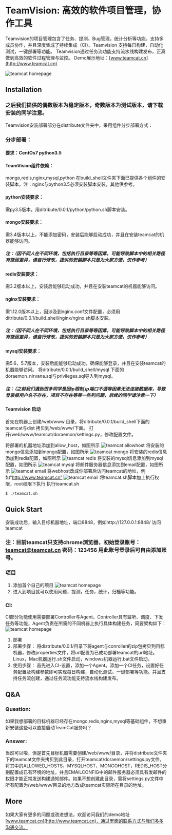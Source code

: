 # TeamVision: 高效的软件项目管理，协作工具

Teamvision的项目管理包含了任务、提测、Bug管理，统计分析等功能。支持多成员协作，并且深度集成了持续集成（CI）。Teamvision 支持每日构建，自动化测试，一键部署等功能。 Teamvision通过任务流功能支持流水线构建发布，正真做到高效的软件过程管理与监控。
Demo展示地址：[www.teamcat.cn](http://www.teamcat.cn)

![teamcat homepage](screenshots/Teamcat_homepage.jpg)

## Installation

### 之后我们提供的偶数版本为稳定版本，奇数版本为测试版本，请下载安装的同学注意。

Teamvision安装部署部分在distribute文件夹中，采用组件分步部署方式：

### 分步部署：
#### 要求：CentOs7  python3.5
#### TeamVision组件依赖：
mongo,redis,nginx,mysql,python
在build_shell文件夹下面已提供各个组件的安装脚本，注：nginx与python3.5必须安装脚本安装，其他供参考。
#### python安装要求：
需py3.5版本，用ditribute/0.0.1/python/python.sh脚本安装。
#### mongo安装要求：
需3.4版本以上，不能添加密码，安装后能够启动成功，并且在安装teamcat的机器能够访问。
##### 注：（因不同人在不同环境，包括执行目录等等因素，可能导致脚本中的相关路径有微弱差异，请自行修改，提供的安装脚本只是为大家方便，仅作参考）
#### redis安装要求：
需3.2版本以上，安装后能够启动成功，并且在安装teamcat的机器能够访问。
#### nginx安装要求：
需1.12.0版本以上，因涉及到nginx.conf文件配置，必须用ditribute/0.0.1/build_shell/nginx/nginx.sh脚本安装。
##### 注：（因不同人在不同环境，包括执行目录等等因素，可能导致脚本中的相关路径有微弱差异，请自行修改，提供的安装脚本只是为大家方便，仅作参考）
#### mysql安装要求：
需5.6，5.7版本，安装后能能够启动成功，确保能够登录，并且在安装teamcat的机器能够访问。
将ditribute/0.0.1/build_shell/mysql 下面的doraemon_nirvana.sql与privileges.sql导入到mysql。
##### 注：（之前我们遇到很多同学是因ip限制,ip端口不通等因素无法连接数据库，导致登录报用户名不存在，项目不存在等等一些列问题，后续的同学请注意一下）
#### Teamvision 启动
首先在机器上创建/web/www 目录，将ditribute/0.0.1/build_shell下面的 teamcat与dist 拷贝到/web/www/下面。
打开/web/www/teamcat/doraemon/settings.py，修改配置文件。

将部署的机器地址添加到allow_host，如图所示
![teamcat allowhost](screenshots/settings_allowhost.jpg)
将安装的mongo信息添加到mongo配置，如图所示
![teamcat mongo](screenshots/settings_mongo.jpg)
将安装的redis信息添加到redis配置，如图所示
![teamcat redis](screenshots/settings_redis.jpg)
将安装的mysql信息添加到mysql配置，如图所示
![teamcat mysql](screenshots/settings_mysql.jpg)
将邮件服务器信息添加到email配置，如图所示
![teamcat email](screenshots/settings_email.jpg)
将webhost改成你部署后访问teamcat的地址，例如“http://www.teamcat.cn”
![teamcat email](screenshots/settings_webhost.jpg)
将teamcat.sh脚本加上执行权限，root权限下执行
   执行teamcat.sh
   
   ```sh
   $ ./teamcat.sh
   ```

## Quick Start

   安装成功后，输入目标机器地址，端口8848，例如http://127.0.0.1:8848/ 访问teamcat
   
### 注：目前teamcat只支持chrome浏览器，初始登录账号：teamcat@teamcat.cn 密码：123456  用此账号登录后可自由添加账号。

### 项目
1. 添加首个自己的项目
![teamcat homepage](screenshots/Teamcat_program.jpg)
2. 进入到项目就可以使用问题，提测，任务，统计，归档等功能。
### CI:
   CI部分功能使用需要部署Controller与Agent，Controller具有监听、调度、下发任务等功能，Agent负责在所需的不同机器上执行具体构建任务，简要架构如下：
![teamcat homepage](screenshots/Teamcat_CI.jpg)
1. 部署
2. 部署步骤：
   将distribute/0.0.1/目录下将agent与conroller的zip包拷贝到目标机器，修改properties文件，将url配置为已成功部署teamcat的url地址。Linux，Mac机器运行.sh文件启动，windows机器运行.bat文件启动。
3. 使用步骤：
   首先进入CI-设置，添加一个Agent。添加一个CI任务，设置好任务配置及构建参数即可实现每日构建，自动化测试，一键部署等功能。并且支持任务流创建，通过任务流功能支持流水线构建发布。

## Q&A
### Question:
如果我想部署的目标机器已经存在mongo,redis,nginx,mysql等基础组件，不想重新安装这些可以直接启动TeamCat服务吗？

### Answer:
当然可以啦，但是首先目标机器需要创建/web/www/目录，并将distribute文件夹下的teamcat文件夹拷贝到此目录，打开teamcat/doraemon/settings.py文件，将其中的ALLOWED_HOSTS，MYSQLHOST，MONGOHOST，REDIS_HOST分别配置成已有环境的地址，并且EMAILCONFIG中的邮件服务器必须具有发邮件的权限才能正常发送构建通知邮件。如果不想创建此目录，需将settings.py文件中所有配置为/web/www/目录的地方改成teamcat实际所在目录的地址。

## More

如果大家有更多的问题或改进想法，欢迎访问我们的demo地址[www.teamcat.cn](http://www.teamcat.cn)，通过里面的联系方式与我们多多沟通交流。

